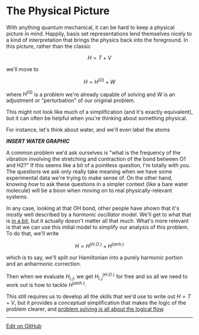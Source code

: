# The Physical Picture

With anything quantum mechanical, it can be hard to keep a physical picture in mind.
Happily, basis set representations lend themselves nicely to a kind of interpretation that brings the physics back into the foreground.
In this picture, rather than the classic

$$
H = T + V
$$

we'll move to

$$
H = H^{(0)} + W
$$

where $H^{(0)}$ is a problem we're already capable of solving and $W$ is an adjustment or "perturbation" of our original problem.

This might not look like much of a simplification (and it's exactly equivalent), but it can often be helpful when you're thinking about something physical.

For instance, let's think about water, and we'll even label the atoms

_**INSERT WATER GRAPHIC**_

A common problem we'd ask ourselves is "what is the frequency of the vibration involving the stretching and contraction of the bond between O1 and H2?"
If this seems like a bit of a pointless question, I'm totally with you.
The questions we ask only really take meaning when we have some experimental data we're trying to make sense of.
On the other hand, knowing _how_ to ask these questions in a simpler context (like a bare water molecule) will be a boon when moving on to real physically-relevant systems.

In any case, looking at that OH bond, other people have shown that it's _mostly_ well described by a _harmonic oscillator_ model.
We'll get to what that is [in a bit](HarmonicOscillator.md), but it actually doesn't matter all that much.
What's more relevant is that we can use this initial model to simplify our analysis of this problem.
To do that, we'll write

$$
H = H^{(H.O.)} + H^{(anh.)}
$$

which is to say, we'll split our Hamiltonian into a purely harmonic portion and an anharmonic correction.

Then when we evaluate $H_{i,j}$, we get $H^{(H.O.)}_{i,j}$ for free and so all we need to work out is how to tackle $H^{(anh.)}$.

This still requires us to develop all the skills that we'd use to write out $H = T + V$, but it provides a _conceptual_ simplification that makes the logic of the problem clearer, and [problem solving is all about the logical flow](../Intro%20To%20Quantum/AHierarchicalViewOfProblemSolving.html).


---
[Edit on GitHub](https://github.com/McCoyGroup/References/edit/gh-pages/References/Basis%20Set%20Methods/ThePhysicalPicture.md)
